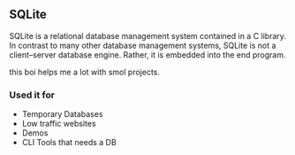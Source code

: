 ## SQLite
SQLite is a relational database management system contained in a C library. In contrast to many other database management systems, SQLite is not a client–server database engine. Rather, it is embedded into the end program.

this boi helps me a lot with smol projects.

### Used it for
- Temporary Databases
- Low traffic websites
- Demos
- CLI Tools that needs a DB
